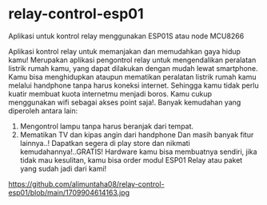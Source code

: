 # relay-control-esp01
Aplikasi untuk kontrol relay menggunakan ESP01S atau node MCU8266

Aplikasi kontrol relay untuk memanjakan dan memudahkan gaya hidup kamu! 
Merupakan aplikasi pengontrol relay untuk mengendalikan peralatan listrik rumah kamu, yang dapat dilakukan dengan mudah lewat smartphone. 
Kamu bisa menghidupkan ataupun mematikan peralatan listrik rumah kamu melalui handphone tanpa harus koneksi internet.
Sehingga kamu tidak perlu kuatir membuat kuota internetmu menjadi boros.  Kamu cukup menggunakan wifi sebagai akses point saja!. 
Banyak kemudahan yang diperoleh antara lain:
1. Mengontrol lampu tanpa harus beranjak dari tempat. 
2. Mematikan TV dan kipas angin dari handphone
Dan masih banyak fitur lainnya..! 
Dapatkan segera di play store dan nikmati kemudahannya!..GRATIS! 
Hardware kamu bisa membuatnya sendiri, jika tidak mau kesulitan, kamu bisa order modul ESP01 Relay atau paket yang sudah jadi dari kami!

https://github.com/alimuntaha08/relay-control-esp01/blob/main/1709904614163.jpg
